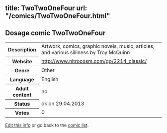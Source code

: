 title: TwoTwoOneFour
url: "/comics/TwoTwoOneFour.html"
---
Dosage comic TwoTwoOneFour
-----------------------------------------

<p id="msg"></p>
<script type="text/javascript">
if (window.location.search === '?edit_info_mail=sent_ok') {
  var elem = document.getElementById("msg");
  elem.innerHTML = 'Edited information sucessfully sent for review, which is usually done daily. Thanks!';
  elem.className = 'ok';
}
</script>
<table class="comicinfo">
<tr>
<th>Description</th><td>Artwork, comics, graphic novels, music, articles, and various silliness by Troy McQuinn</td>
</tr>
<tr>
<th>Website</th><td><a href="http://www.nitrocosm.com/go/2214_classic/">http://www.nitrocosm.com/go/2214_classic/</a></td>
</tr>
<tr>
<th>Genre</th><td>Other</td>
</tr>
<tr>
<th>Language</th><td>English</td>
</tr>
<tr>
<th>Adult content</th><td>no</td>
</tr>
<tr>
<th>Status</th><td>ok on 29.04.2013</td>
</tr>
<tr>
<th>Votes</th><td>0</td>
</tr>
</table>

[Edit this info](TwoTwoOneFour_edit.html) or go back to the [comic list](../comic-index.html).
